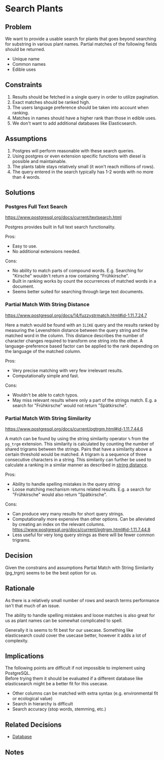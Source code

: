 # Search Plants

## Problem

We want to provide a usable search for plants that goes beyond searching for substring in various plant names.
Partial matches of the following fields should be returned.

- Unique name
- Common names
- Edible uses

## Constraints

1. Results should be fetched in a single query in order to utilize pagination.
2. Exact matches should be ranked high.
3. The users language preference should be taken into account when ranking.
4. Matches in names should have a higher rank than those in edible uses.
5. We don't want to add additional databases like Elasticsearch.

## Assumptions

1. Postgres will perform reasonable with these search queries.
2. Using postgres or even extension specific functions with diesel is possible and maintainable.
3. The plants table stays relatively small (it won't reach millions of rows).
4. The query entered in the search typically has 1-2 words with no more than 4 words.

## Solutions

### Postgres Full Text Search

https://www.postgresql.org/docs/current/textsearch.html

Postgres provides built in full text search functionality.

Pros:

- Easy to use.
- No additional extensions needed.

Cons:

- No ability to match parts of compound words.
  E.g. Searching for "Kirsche" wouldn't return a row containing "Frühkirsche".
- Built in ranking works by count the occurrences of matched words in a document.
- Seems better suited for searching through large text documents.

### Partial Match With String Distance

https://www.postgresql.org/docs/14/fuzzystrmatch.html#id-1.11.7.24.7

Here a match would be found with an `ILIKE` query and the results ranked by measuring
the Levenshtein distance between the query string and the matched word in the column.
This distance describes the number of character changes required to transform one string
into the other.
A language-preference based factor can be applied to the rank depending on the language
of the matched column.

Pros:

- Very precise matching with very few irrelevant results.
- Computationally simple and fast.

Cons:

- Wouldn't be able to catch typos.
- May miss relevant results where only a part of the strings match.
  E.g. a search for "Frühkirsche" would not return "Spätkirsche".

### Partial Match With String Similarity

https://www.postgresql.org/docs/current/pgtrgm.html#id-1.11.7.44.6

A match can be found by using the string similarity operator `%` from the `pg_trgm` extension.
This similarity is calculated by counting the number of shared trigrams between the strings.
Pairs that have a similarity above a certain threshold would be matched.
A trigram is a sequence of three consecutive characters in a string.
This similarity can further be used to calculate a ranking in a similar manner as described
in [string distance](#partial-match-with-string-distance).

Pros:

- Ability to handle spelling mistakes in the query string·
- Loose matching mechanism returns related results.
  E.g. a search for "Frühkirsche" would also return "Spätkirsche".

Cons:

- Can produce very many results for short query strings.
- Computationally more expensive than other options.
  Can be alleviated by creating an index on the relevant columns.
  https://www.postgresql.org/docs/current/pgtrgm.html#id-1.11.7.44.8
- Less useful for very long query strings as there will be fewer common trigrams.

## Decision

Given the constrains and assumptions Partial Match with String Similarity (pg_trgm) seems to be the best option for us.

## Rationale

As there is a relatively small number of rows and search terms performance isn't that much of an issue.

The ability to handle spelling mistakes and loose matches is also great for us as plant names can be somewhat complicated to spell.

Generally it is seems to fit best for our usecase.
Something like elasticsearch could cover the usecase better, however it adds a lot of complexity.

## Implications

The following points are difficult if not impossible to implement using PostgreSQL.  
Before trying them it should be evaluated if a different database like elasticsearch might be a better fit for this usecase.

- Other columns can be matched with extra syntax (e.g. environmental fit or ecological value)
- Search in hierarchy is difficult
- Search accuracy (stop words, stemming, etc.)

## Related Decisions

- [Database](database.md)

## Notes
